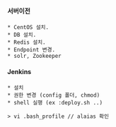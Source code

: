 ####  서버이전
~~~
* CentOS 설치.
* DB 설치.
* Redis 설치.
* Endpoint 변경.
* solr, Zookeeper
~~~

#### Jenkins
~~~
* 설치
* 권한 변경 (config 폴더, chmod)
* shell 실행 (ex :deploy.sh ..)
~~~

~~~
> vi .bash_profile // alaias 확인
~~~
